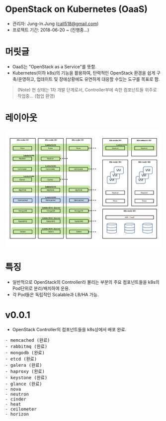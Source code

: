 OpenStack on Kubernetes (OaaS)
================================

* 관리자: Jung-In.Jung (call518@gmail.com)
* 프로젝트 기간: 2018-06-20 ~ (진행중...)

# 머릿글

* OaaS는 "OpenStack as a Service"를 뜻함.
* Kubernetes(이하 k8s)의 기능을 활용하여, 탄력적인 OpenStack 환경을 쉽게 구축/운영하고, 업데이트 및 장애상황에도 유연하게 대응할 수있는 도구를 목표로 함.

> (Note) 현 상태는 1차 개발 단계로서, Controller부에 속한 컴포넌트들 위주로 작업중... (협업 환영)

# 레이아웃

![Diagram](README/OaaS-Introduce.png)

# 특징

* 일반적으로 OpenStack의 Controller라 불리는 부분의 주요 컴포넌트들을 k8s의 Pod단위로 분리/배치하여 운용.
* 각 Pod들은 독립적인 Scalable과 LB/HA 가능.

# v0.0.1

* OpenStack Controller의 컴포넌트들을 k8s상에서 배포 완료.

<pre>
- memcached (완료)
- rabbitmq (완료)
- mongodb (완료)
- etcd (완료)
- galera (완료)
- haproxy (완료)
- keystone (완료)
- glance (완료)
- nova
- neutron
- cinder
- heat
- ceilometer
- horizon
</pre>
